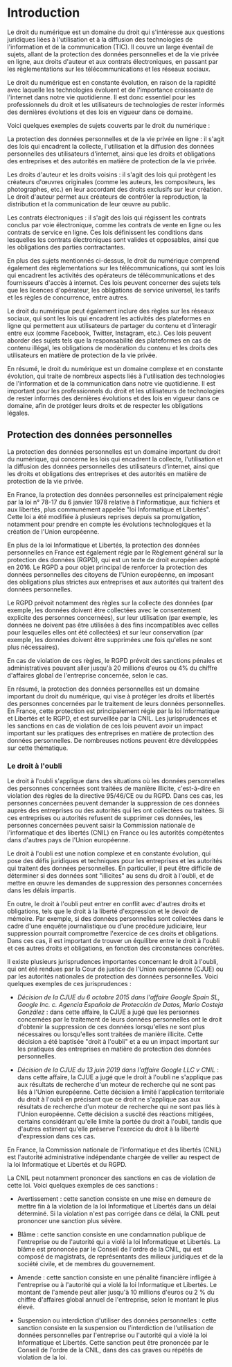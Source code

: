# Introduction

Le droit du numérique est un domaine du droit qui s'intéresse aux questions juridiques liées à l'utilisation et à la diffusion des technologies de l'information et de la communication (TIC). Il couvre un large éventail de sujets, allant de la protection des données personnelles et de la vie privée en ligne, aux droits d'auteur et aux contrats électroniques, en passant par les règlementations sur les télécommunications et les réseaux sociaux.

Le droit du numérique est en constante évolution, en raison de la rapidité avec laquelle les technologies évoluent et de l'importance croissante de l'internet dans notre vie quotidienne. Il est donc essentiel pour les professionnels du droit et les utilisateurs de technologies de rester informés des dernières évolutions et des lois en vigueur dans ce domaine.

Voici quelques exemples de sujets couverts par le droit du numérique :

La protection des données personnelles et de la vie privée en ligne : il s'agit des lois qui encadrent la collecte, l'utilisation et la diffusion des données personnelles des utilisateurs d'internet, ainsi que les droits et obligations des entreprises et des autorités en matière de protection de la vie privée.

Les droits d'auteur et les droits voisins : il s'agit des lois qui protègent les créateurs d'œuvres originales (comme les auteurs, les compositeurs, les photographes, etc.) en leur accordant des droits exclusifs sur leur création. Le droit d'auteur permet aux créateurs de contrôler la reproduction, la distribution et la communication de leur œuvre au public.

Les contrats électroniques : il s'agit des lois qui régissent les contrats conclus par voie électronique, comme les contrats de vente en ligne ou les contrats de service en ligne. Ces lois définissent les conditions dans lesquelles les contrats électroniques sont valides et opposables, ainsi que les obligations des parties contractantes.

En plus des sujets mentionnés ci-dessus, le droit du numérique comprend également des règlementations sur les télécommunications, qui sont les lois qui encadrent les activités des opérateurs de télécommunications et des fournisseurs d'accès à internet. Ces lois peuvent concerner des sujets tels que les licences d'opérateur, les obligations de service universel, les tarifs et les règles de concurrence, entre autres.

Le droit du numérique peut également inclure des règles sur les réseaux sociaux, qui sont les lois qui encadrent les activités des plateformes en ligne qui permettent aux utilisateurs de partager du contenu et d'interagir entre eux (comme Facebook, Twitter, Instagram, etc.). Ces lois peuvent aborder des sujets tels que la responsabilité des plateformes en cas de contenu illégal, les obligations de modération du contenu et les droits des utilisateurs en matière de protection de la vie privée.

En résumé, le droit du numérique est un domaine complexe et en constante évolution, qui traite de nombreux aspects liés à l'utilisation des technologies de l'information et de la communication dans notre vie quotidienne. Il est important pour les professionnels du droit et les utilisateurs de technologies de rester informés des dernières évolutions et des lois en vigueur dans ce domaine, afin de protéger leurs droits et de respecter les obligations légales.

## Protection des données personnelles

La protection des données personnelles est un domaine important du droit du numérique, qui concerne les lois qui encadrent la collecte, l'utilisation et la diffusion des données personnelles des utilisateurs d'internet, ainsi que les droits et obligations des entreprises et des autorités en matière de protection de la vie privée.

En France, la protection des données personnelles est principalement régie par la loi n° 78-17 du 6 janvier 1978 relative à l'informatique, aux fichiers et aux libertés, plus communément appelée "loi Informatique et Libertés". Cette loi a été modifiée à plusieurs reprises depuis sa promulgation, notamment pour prendre en compte les évolutions technologiques et la création de l'Union européenne.

En plus de la loi Informatique et Libertés, la protection des données personnelles en France est également régie par le Règlement général sur la protection des données (RGPD), qui est un texte de droit européen adopté en 2016. Le RGPD a pour objet principal de renforcer la protection des données personnelles des citoyens de l'Union européenne, en imposant des obligations plus strictes aux entreprises et aux autorités qui traitent des données personnelles.

Le RGPD prévoit notamment des règles sur la collecte des données (par exemple, les données doivent être collectées avec le consentement explicite des personnes concernées), sur leur utilisation (par exemple, les données ne doivent pas être utilisées à des fins incompatibles avec celles pour lesquelles elles ont été collectées) et sur leur conservation (par exemple, les données doivent être supprimées une fois qu'elles ne sont plus nécessaires).

En cas de violation de ces règles, le RGPD prévoit des sanctions pénales et administratives pouvant aller jusqu'à 20 millions d'euros ou 4% du chiffre d'affaires global de l'entreprise concernée, selon le cas.

En résumé, la protection des données personnelles est un domaine important du droit du numérique, qui vise à protéger les droits et libertés des personnes concernées par le traitement de leurs données personnelles. En France, cette protection est principalement régie par la loi Informatique et Libertés et le RGPD, et est surveillée par la CNIL. Les jurisprudences et les sanctions en cas de violation de ces lois peuvent avoir un impact important sur les pratiques des entreprises en matière de protection des données personnelles. De nombreuses notions peuvent être développées sur cette thématique.

### Le droit à l'oubli

Le droit à l'oubli s'applique dans des situations où les données personnelles des personnes concernées sont traitées de manière illicite, c'est-à-dire en violation des règles de la directive 95/46/CE ou du RGPD. Dans ces cas, les personnes concernées peuvent demander la suppression de ces données auprès des entreprises ou des autorités qui les ont collectées ou traitées. Si ces entreprises ou autorités refusent de supprimer ces données, les personnes concernées peuvent saisir la Commission nationale de l'informatique et des libertés (CNIL) en France ou les autorités compétentes dans d'autres pays de l'Union européenne.

Le droit à l'oubli est une notion complexe et en constante évolution, qui pose des défis juridiques et techniques pour les entreprises et les autorités qui traitent des données personnelles. En particulier, il peut être difficile de déterminer si des données sont "illicites" au sens du droit à l'oubli, et de mettre en œuvre les demandes de suppression des personnes concernées dans les délais impartis.

En outre, le droit à l'oubli peut entrer en conflit avec d'autres droits et obligations, tels que le droit à la liberté d'expression et le devoir de mémoire. Par exemple, si des données personnelles sont collectées dans le cadre d'une enquête journalistique ou d'une procédure judiciaire, leur suppression pourrait compromettre l'exercice de ces droits et obligations. Dans ces cas, il est important de trouver un équilibre entre le droit à l'oubli et ces autres droits et obligations, en fonction des circonstances concrètes.

Il existe plusieurs jurisprudences importantes concernant le droit à l'oubli, qui ont été rendues par la Cour de justice de l'Union européenne (CJUE) ou par les autorités nationales de protection des données personnelles. Voici quelques exemples de ces jurisprudences :

- *Décision de la CJUE du 6 octobre 2015 dans l'affaire Google Spain SL, Google Inc. c. Agencia Española de Protección de Datos, Mario Costeja González* : dans cette affaire, la CJUE a jugé que les personnes concernées par le traitement de leurs données personnelles ont le droit d'obtenir la suppression de ces données lorsqu'elles ne sont plus nécessaires ou lorsqu'elles sont traitées de manière illicite. Cette décision a été baptisée "droit à l'oubli" et a eu un impact important sur les pratiques des entreprises en matière de protection des données personnelles.

- *Décision de la CJUE du 13 juin 2019 dans l'affaire Google LLC v CNIL* : dans cette affaire, la CJUE a jugé que le droit à l'oubli ne s'applique pas aux résultats de recherche d'un moteur de recherche qui ne sont pas liés à l'Union européenne. Cette décision a limité l'application territoriale du droit à l'oubli en précisant que ce droit ne s'applique pas aux résultats de recherche d'un moteur de recherche qui ne sont pas liés à l'Union européenne. Cette décision a suscité des réactions mitigées, certains considérant qu'elle limite la portée du droit à l'oubli, tandis que d'autres estiment qu'elle préserve l'exercice du droit à la liberté d'expression dans ces cas.

En France, la Commission nationale de l'informatique et des libertés (CNIL) est l'autorité administrative indépendante chargée de veiller au respect de la loi Informatique et Libertés et du RGPD.

La CNIL peut notamment prononcer des sanctions en cas de violation de cette loi. Voici quelques exemples de ces sanctions :

- Avertissement : cette sanction consiste en une mise en demeure de mettre fin à la violation de la loi Informatique et Libertés dans un délai déterminé. Si la violation n'est pas corrigée dans ce délai, la CNIL peut prononcer une sanction plus sévère.

- Blâme : cette sanction consiste en une condamnation publique de l'entreprise ou de l'autorité qui a violé la loi Informatique et Libertés. La blâme est prononcée par le Conseil de l'ordre de la CNIL, qui est composé de magistrats, de représentants des milieux juridiques et de la société civile, et de membres du gouvernement.

- Amende : cette sanction consiste en une pénalité financière infligée à l'entreprise ou à l'autorité qui a violé la loi Informatique et Libertés. Le montant de l'amende peut aller jusqu'à 10 millions d'euros ou 2 % du chiffre d'affaires global annuel de l'entreprise, selon le montant le plus élevé.

- Suspension ou interdiction d'utiliser des données personnelles : cette sanction consiste en la suspension ou l'interdiction de l'utilisation de données personnelles par l'entreprise ou l'autorité qui a violé la loi Informatique et Libertés. Cette sanction peut être prononcée par le Conseil de l'ordre de la CNIL, dans des cas graves ou répétés de violation de la loi.

